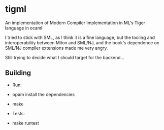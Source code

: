 # tigml
An implementation of Modern Compiler Implementation in ML's Tiger language in ocaml

I tried to stick with SML, as I think it is a fine language, but the tooling and interoperability between Mlton and SML/NJ, and the book's dependence on SML/NJ compiler extensions made me very angry.

Still trying to decide what I should target for the backend...

## Building

- Run:
-   opam install the dependencies
-   make

- Tests:
-   make runtest

